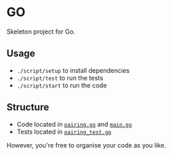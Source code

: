 # GO

Skeleton project for Go.

## Usage
- `./script/setup` to install dependencies
- `./script/test` to run the tests
- `./script/start` to run the code

## Structure
- Code located in [`pairing.go`](./src/pairing.go) and [`main.go`](main.go)
- Tests located in [`pairing_test.go`](./src/pairing_test.go)

However, you're free to organise your code as you like. 
